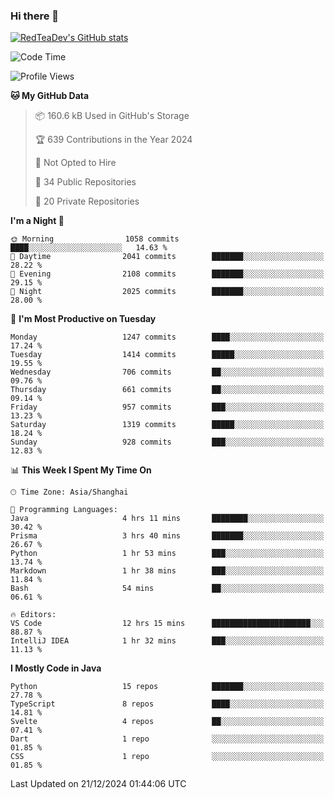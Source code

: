 ### Hi there 👋

<!--
**RedTeaDev/RedTeaDev** is a ✨ _special_ ✨ repository because its `README.md` (this file) appears on your GitHub profile.

Here are some ideas to get you started:

- 🔭 I’m currently working on ...
- 🌱 I’m currently learning ...
- 👯 I’m looking to collaborate on ...
- 🤔 I’m looking for help with ...
- 💬 Ask me about ...
- 📫 How to reach me: ...
- 😄 Pronouns: ...
- ⚡ Fun fact: ...
-->

<!--
[![wakatime](https://wakatime.com/badge/user/6b101ed0-04c0-4490-9283-eb61f2efff96.svg)](https://wakatime.com/@6b101ed0-04c0-4490-9283-eb61f2efff96)
!-->

[![RedTeaDev's GitHub stats](https://github-readme-stats.vercel.app/api?username=RedTeaDev\&include_all_commits=true)](https://github.com/anuraghazra/github-readme-stats)
<!--
[![willianrod's wakatime stats](https://github-readme-stats.vercel.app/api/wakatime?username=RedTeaDev)](https://github.com/anuraghazra/github-readme-stats)
!-->
<!--START_SECTION:waka-->
![Code Time](http://img.shields.io/badge/Code%20Time-2%2C820%20hrs%2054%20mins-blue)

![Profile Views](http://img.shields.io/badge/Profile%20Views-0-blue)

**🐱 My GitHub Data** 

> 📦 160.6 kB Used in GitHub's Storage 
 > 
> 🏆 639 Contributions in the Year 2024
 > 
> 🚫 Not Opted to Hire
 > 
> 📜 34 Public Repositories 
 > 
> 🔑 20 Private Repositories 
 > 
**I'm a Night 🦉** 

```text
🌞 Morning                1058 commits        ████░░░░░░░░░░░░░░░░░░░░░   14.63 % 
🌆 Daytime                2041 commits        ███████░░░░░░░░░░░░░░░░░░   28.22 % 
🌃 Evening                2108 commits        ███████░░░░░░░░░░░░░░░░░░   29.15 % 
🌙 Night                  2025 commits        ███████░░░░░░░░░░░░░░░░░░   28.00 % 
```
📅 **I'm Most Productive on Tuesday** 

```text
Monday                   1247 commits        ████░░░░░░░░░░░░░░░░░░░░░   17.24 % 
Tuesday                  1414 commits        █████░░░░░░░░░░░░░░░░░░░░   19.55 % 
Wednesday                706 commits         ██░░░░░░░░░░░░░░░░░░░░░░░   09.76 % 
Thursday                 661 commits         ██░░░░░░░░░░░░░░░░░░░░░░░   09.14 % 
Friday                   957 commits         ███░░░░░░░░░░░░░░░░░░░░░░   13.23 % 
Saturday                 1319 commits        █████░░░░░░░░░░░░░░░░░░░░   18.24 % 
Sunday                   928 commits         ███░░░░░░░░░░░░░░░░░░░░░░   12.83 % 
```


📊 **This Week I Spent My Time On** 

```text
🕑︎ Time Zone: Asia/Shanghai

💬 Programming Languages: 
Java                     4 hrs 11 mins       ████████░░░░░░░░░░░░░░░░░   30.42 % 
Prisma                   3 hrs 40 mins       ███████░░░░░░░░░░░░░░░░░░   26.67 % 
Python                   1 hr 53 mins        ███░░░░░░░░░░░░░░░░░░░░░░   13.74 % 
Markdown                 1 hr 38 mins        ███░░░░░░░░░░░░░░░░░░░░░░   11.84 % 
Bash                     54 mins             ██░░░░░░░░░░░░░░░░░░░░░░░   06.61 % 

🔥 Editors: 
VS Code                  12 hrs 15 mins      ██████████████████████░░░   88.87 % 
IntelliJ IDEA            1 hr 32 mins        ███░░░░░░░░░░░░░░░░░░░░░░   11.13 % 
```

**I Mostly Code in Java** 

```text
Python                   15 repos            ███████░░░░░░░░░░░░░░░░░░   27.78 % 
TypeScript               8 repos             ████░░░░░░░░░░░░░░░░░░░░░   14.81 % 
Svelte                   4 repos             ██░░░░░░░░░░░░░░░░░░░░░░░   07.41 % 
Dart                     1 repo              ░░░░░░░░░░░░░░░░░░░░░░░░░   01.85 % 
CSS                      1 repo              ░░░░░░░░░░░░░░░░░░░░░░░░░   01.85 % 
```




 Last Updated on 21/12/2024 01:44:06 UTC
<!--END_SECTION:waka-->


